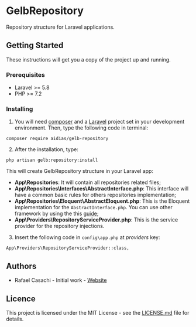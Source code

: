 # GelbRepository
Repository structure for Laravel applications.

## Getting Started
These instructions will get you a copy of the project up and running.

### Prerequisites
- Laravel >= 5.8
- PHP >= 7.2

### Installing

1. You will need [composer](https://getcomposer.org/) and a [Laravel](https://laravel.com/) project set in your development environment. Then, type the following code in terminal:
```
composer require aidias/gelb-repository
```

2. After the installation, type:
```
php artisan gelb:repository:install
```
This will create GelbRepository structure in your Laravel app:
- **App\Repositories**: It will contain all repositories related files;
- **App\Repositories\Interfaces\AbstractInterface.php**: This interface will have a common basic rules for others repositories implementation;
- **App\Repositories\Eloquent\AbstractEloquent.php**: This is the Eloquent implementation for the ```AbstractInterface.php```. You can use other framework by using the this [guide](https://github.com/aidias/gelb-repository);
- **App\Providers\RepositoryServiceProvider.php**: This is the service provider for the repository injections.

3. Insert the following code in ```config\app.php``` at *providers* key:
```
App\Providers\RepositoryServiceProvider::class,
```

## Authors
- Rafael Casachi - Initial work - [Website](http://www.rafaelcasachi.eti.br)

## Licence
This project is licensed under the MIT License - see the [LICENSE.md](https://github.com/aidias/gelb-repository) file for details.
